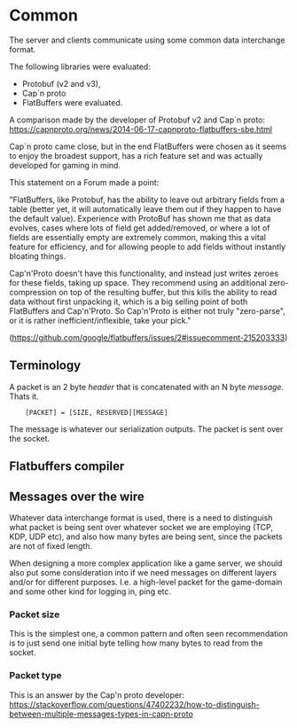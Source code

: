 # Common
The server and clients communicate using some common data interchange format. 

The following libraries were evaluated: 

- Protobuf (v2 and v3), 
- Cap´n proto
- FlatBuffers were evaluated.

A comparison made by the developer of Protobuf v2 and Cap´n proto: https://capnproto.org/news/2014-06-17-capnproto-flatbuffers-sbe.html

Cap´n proto came close, but in the end FlatBuffers were chosen as it seems to enjoy the broadest support, has
a rich feature set and was actually developed for gaming in mind.

This statement on a Forum made a point:

"FlatBuffers, like Protobuf, has the ability to leave out arbitrary fields from a table (better yet, it will automatically leave them out if they happen to have the default value). Experience with ProtoBuf has shown me that as data evolves, cases where lots of field get added/removed, or where a lot of fields are essentially empty are extremely common, making this a vital feature for efficiency, and for allowing people to add fields without instantly bloating things.

Cap'n'Proto doesn't have this functionality, and instead just writes zeroes for these fields, taking up space. They recommend using an additional zero-compression on top of the resulting buffer, but this kills the ability to read data without first unpacking it, which is a big selling point of both FlatBuffers and Cap'n'Proto. So Cap'n'Proto is either not truly "zero-parse", or it is rather inefficient/inflexible, take your pick."

(https://github.com/google/flatbuffers/issues/2#issuecomment-215203333)

## Terminology
A packet is an 2 byte *header* that is concatenated with an N byte *message*. Thats it.

        [PACKET] = [SIZE, RESERVED][MESSAGE]

The message is whatever our serialization outputs. The packet is sent over the socket.

## Flatbuffers compiler

## Messages over the wire
Whatever data interchange format is used, there is a need to distinguish what packet is being sent over whatever
socket we are employing (TCP, KDP, UDP etc), and also how many bytes are being sent, since the packets are not of
fixed length.

When designing a more complex application like a game server, we should also put some consideration into if we need
messages on different layers and/or for different purposes. I.e. a high-level packet for the game-domain and some other
kind for logging in, ping etc.

### Packet size
This is the simplest one, a common pattern and often seen recommendation is to just send one initial byte telling how
many bytes to read from the socket.


### Packet type
This is an answer by the Cap'n proto developer:
https://stackoverflow.com/questions/47402232/how-to-distinguish-between-multiple-messages-types-in-capn-proto

